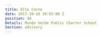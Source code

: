 ```yaml
---
title: Elle Carne
date: 2017-10-18 19:55:00 Z
position: 44
Details: Mundo Verde Public Charter School
Section: advisory
---
```


